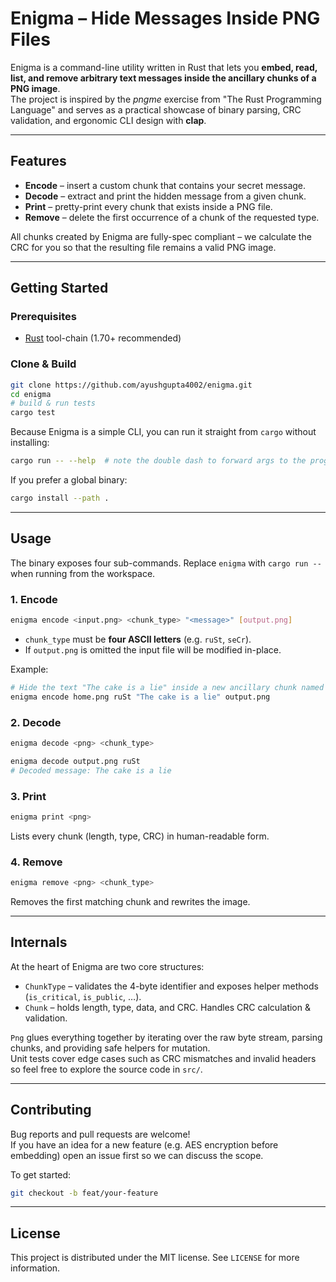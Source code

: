 # Enigma – Hide Messages Inside PNG Files

Enigma is a command-line utility written in Rust that lets you **embed, read, list, and remove arbitrary text messages inside the ancillary chunks of a PNG image**.  
The project is inspired by the *pngme* exercise from "The Rust Programming Language" and serves as a practical showcase of binary parsing, CRC validation, and ergonomic CLI design with **clap**.

---

## Features

* **Encode** – insert a custom chunk that contains your secret message.
* **Decode** – extract and print the hidden message from a given chunk.
* **Print**  – pretty-print every chunk that exists inside a PNG file.
* **Remove** – delete the first occurrence of a chunk of the requested type.

All chunks created by Enigma are fully-spec compliant – we calculate the CRC for you so that the resulting file remains a valid PNG image.

---

## Getting Started

### Prerequisites

* [Rust](https://www.rust-lang.org/tools/install) tool-chain (1.70+ recommended)

### Clone & Build

```bash
git clone https://github.com/ayushgupta4002/enigma.git
cd enigma
# build & run tests
cargo test
```

Because Enigma is a simple CLI, you can run it straight from `cargo` without installing:

```bash
cargo run -- --help  # note the double dash to forward args to the program
```

If you prefer a global binary:

```bash
cargo install --path .
```

---

## Usage

The binary exposes four sub-commands. Replace `enigma` with `cargo run --` when running from the workspace.

### 1. Encode

```bash
enigma encode <input.png> <chunk_type> "<message>" [output.png]
```

* `chunk_type` must be **four ASCII letters** (e.g. `ruSt`, `seCr`).  
* If `output.png` is omitted the input file will be modified in-place.

Example:

```bash
# Hide the text "The cake is a lie" inside a new ancillary chunk named ruSt
enigma encode home.png ruSt "The cake is a lie" output.png
```

### 2. Decode

```bash
enigma decode <png> <chunk_type>
```

```bash
enigma decode output.png ruSt
# Decoded message: The cake is a lie
```

### 3. Print

```bash
enigma print <png>
```

Lists every chunk (length, type, CRC) in human-readable form.

### 4. Remove

```bash
enigma remove <png> <chunk_type>
```

Removes the first matching chunk and rewrites the image.

---

## Internals

At the heart of Enigma are two core structures:

* `ChunkType` – validates the 4-byte identifier and exposes helper methods (`is_critical`, `is_public`, …).
* `Chunk`      – holds length, type, data, and CRC. Handles CRC calculation & validation.

`Png` glues everything together by iterating over the raw byte stream, parsing chunks, and providing safe helpers for mutation.  
Unit tests cover edge cases such as CRC mismatches and invalid headers so feel free to explore the source code in `src/`.

---

## Contributing

Bug reports and pull requests are welcome!  
If you have an idea for a new feature (e.g. AES encryption before embedding) open an issue first so we can discuss the scope.

To get started:

```bash
git checkout -b feat/your-feature
```

---

## License

This project is distributed under the MIT license. See `LICENSE` for more information. 